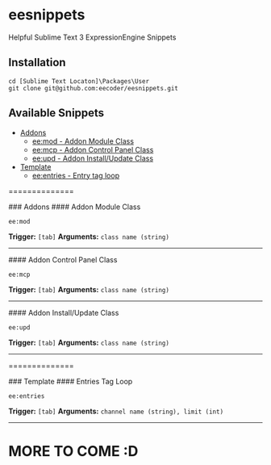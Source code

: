 # eesnippets

Helpful Sublime Text 3 ExpressionEngine Snippets

## Installation
```
cd [Sublime Text Locaton]\Packages\User
git clone git@github.com:eecoder/eesnippets.git
```

## Available Snippets
* [Addons](#addons)
    * [ee:mod - Addon Module Class](#mod)
    * [ee:mcp - Addon Control Panel Class](#mcp)
    * [ee:upd - Addon Install/Update Class](#upd)
* [Template](#template)
    * [ee:entries - Entry tag loop](#entries)

==============

<a name="addons"/>
### Addons

<a name="mod"/>
#### Addon Module Class

```
ee:mod
```

__Trigger:__ `[tab]`
__Arguments:__ `class name (string)`

***

<a name="mcp"/>
#### Addon Control Panel Class

```
ee:mcp
```

__Trigger:__ `[tab]`
__Arguments:__ `class name (string)`

***

<a name="upd"/>
#### Addon Install/Update Class

```
ee:upd
```

__Trigger:__ `[tab]`
__Arguments:__ `class name (string)`

***

==============

<a name="template"/>
### Template

<a name="entries"/>
#### Entries Tag Loop

```
ee:entries
```

__Trigger:__ `[tab]`
__Arguments:__ `channel name (string), limit (int)`

***

# MORE TO COME :D
